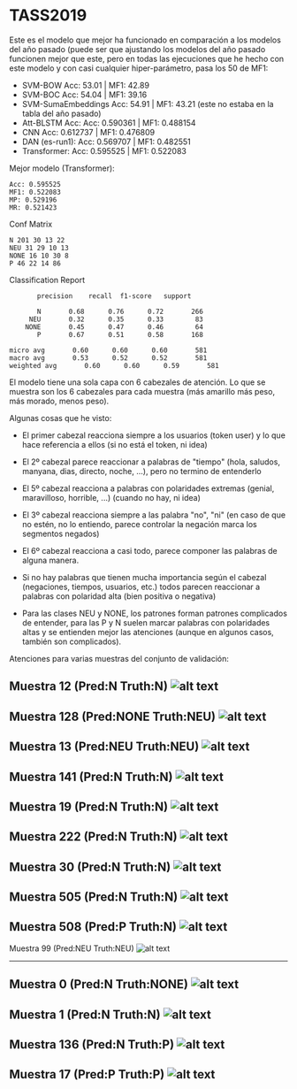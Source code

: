 # TASS2019

Este es el modelo que mejor ha funcionado en comparación a los modelos del año pasado (puede ser que ajustando los modelos del año pasado funcionen mejor que este, pero en todas las ejecuciones que he hecho con este modelo y con casi cualquier hiper-parámetro, pasa los 50 de MF1:

  * SVM-BOW  Acc: 53.01 | MF1: 42.89
  * SVM-BOC Acc: 54.04 | MF1: 39.16
  * SVM-SumaEmbeddings Acc: 54.91 | MF1: 43.21 (este no estaba en la tabla del año pasado)
  * Att-BLSTM Acc: Acc: 0.590361 | MF1: 0.488154
  * CNN Acc: 0.612737 | MF1: 0.476809
  * DAN (es-run1): Acc: 0.569707 | MF1: 0.482551
  * Transformer: Acc: 0.595525 | MF1: 0.522083


Mejor modelo (Transformer):

    Acc: 0.595525
    MF1: 0.522083
    MP: 0.529196
    MR: 0.521423
    
Conf Matrix

    N 201 30 13 22
    NEU 31 29 10 13
    NONE 16 10 30 8
    P 46 22 14 86
 
Classification Report

           precision    recall  f1-score   support

           N       0.68      0.76      0.72       266
         NEU       0.32      0.35      0.33        83
        NONE       0.45      0.47      0.46        64
           P       0.67      0.51      0.58       168

    micro avg       0.60      0.60      0.60       581
    macro avg       0.53      0.52      0.52       581
    weighted avg       0.60      0.60      0.59       581


El modelo tiene una sola capa con 6 cabezales de atención. Lo que se muestra son los 6 cabezales para cada muestra (más amarillo más peso, más morado, menos peso).

Algunas cosas que he visto:

 * El primer cabezal reacciona siempre a los usuarios (token user) y lo que hace referencia a ellos (si no está el token, ni idea)
    
 * El 2º cabezal parece reaccionar a palabras de "tiempo" (hola, saludos, manyana, dias, directo, noche, ...), pero no termino de entenderlo

 * El 5º cabezal reacciona a palabras con polaridades extremas (genial, maravilloso, horrible, ...) (cuando no hay, ni idea)
    
 * El 3º cabezal reacciona siempre a las palabra "no", "ni" (en caso de que no estén, no lo entiendo, parece controlar la negación marca los segmentos negados)
    
 * El 6º cabezal reacciona a casi todo, parece componer las palabras de alguna manera.

 * Si no hay palabras que tienen mucha importancia según el cabezal (negaciones, tiempos, usuarios, etc.) todos parecen reaccionar a palabras con polaridad alta (bien positiva o negativa)
 
 * Para las clases NEU y NONE, los patrones forman patrones complicados de entender, para las P y N suelen marcar palabras con polaridades altas y se entienden mejor las atenciones (aunque en algunos casos, también son complicados).
    
    
Atenciones para varias muestras del conjunto de validación:

Muestra 12 (Pred:N Truth:N)
![alt text](https://github.com/jogonba2/TASS2019/blob/master/figures/ejemplo_12.png)
---

Muestra 128 (Pred:NONE Truth:NEU)
![alt text](https://github.com/jogonba2/TASS2019/blob/master/figures/ejemplo_128.png)
---

Muestra 13 (Pred:NEU Truth:NEU)
![alt text](https://github.com/jogonba2/TASS2019/blob/master/figures/ejemplo_13.png)
---

Muestra 141 (Pred:N Truth:N)
![alt text](https://github.com/jogonba2/TASS2019/blob/master/figures/ejemplo_141.png)
---

Muestra 19 (Pred:N Truth:N)
![alt text](https://github.com/jogonba2/TASS2019/blob/master/figures/ejemplo_19.png)
---

Muestra 222 (Pred:N Truth:N)
![alt text](https://github.com/jogonba2/TASS2019/blob/master/figures/ejemplo_222.png)
---

Muestra 30 (Pred:N Truth:N)
![alt text](https://github.com/jogonba2/TASS2019/blob/master/figures/ejemplo_30.png)
---

Muestra 505 (Pred:N Truth:N)
![alt text](https://github.com/jogonba2/TASS2019/blob/master/figures/ejemplo_505.png)
---

Muestra 508 (Pred:P Truth:N)
![alt text](https://github.com/jogonba2/TASS2019/blob/master/figures/ejemplo_508.png)
---

Muestra 99 (Pred:NEU Truth:NEU)
![alt text](https://github.com/jogonba2/TASS2019/blob/master/figures/ejemplo_99.png)

---

Muestra 0 (Pred:N Truth:NONE)
![alt text](https://github.com/jogonba2/TASS2019/blob/master/figures/ejemplo_0.png)
---

Muestra 1 (Pred:N Truth:N)
![alt text](https://github.com/jogonba2/TASS2019/blob/master/figures/ejemplo_1.png)
---

Muestra 136 (Pred:N Truth:P)
![alt text](https://github.com/jogonba2/TASS2019/blob/master/figures/ejemplo_136.png)
---

Muestra 17 (Pred:P Truth:P)
![alt text](https://github.com/jogonba2/TASS2019/blob/master/figures/ejemplo_17png)
---
